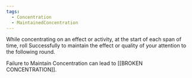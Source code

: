 ```yaml
---
tags:
  - Concentration
  - MaintainedConcentration
---
```

While concentrating on an effect or activity, at the start of each span of time, roll Successfully to maintain the effect or quality of your attention to the following round.

Failure to Maintain Concentration can lead to [[BROKEN CONCENTRATION]].